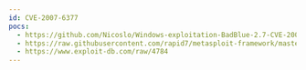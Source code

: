 ```yaml
---
id: CVE-2007-6377
pocs:
  - https://github.com/Nicoslo/Windows-exploitation-BadBlue-2.7-CVE-2007-6377
  - https://raw.githubusercontent.com/rapid7/metasploit-framework/master/modules/exploits/windows/http/badblue_passthru.rb
  - https://www.exploit-db.com/raw/4784
---
```

